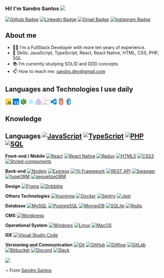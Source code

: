 ### Hi! I'm Sandro Santos <img src="https://media.giphy.com/media/hvRJCLFzcasrR4ia7z/giphy.gif" width="25px">
[![Github Badge](https://img.shields.io/badge/-sandrodev-000?style=flat-square&logo=Github&logoColor=white&link=https://github.com/sandro-dev)](https://github.com/sandro-dev) [![Linkedin Badge](https://img.shields.io/badge/-Sandro%20Santos-blue?style=flat-square&logo=Linkedin&logoColor=white&link=https://www.linkedin.com/in/sandro-dev)](https://www.linkedin.com/in/sandro-dev) [![Gmail Badge](https://img.shields.io/badge/-gmail-c14438?style=flat-square&logo=Gmail&logoColor=white&link=mailto:sandro.dev@gmail.com)](mailto:sandro.dev@gmail.com) [![Instagram Badge](https://img.shields.io/badge/-@sandrosss-yellow?style=flat-square&labelColor=yellow&logo=instagram&logoColor=white&link=https://www.instagram.com/sandro_dev/)](https://www.instagram.com/sandro_dev/)

## About me
- 👨‍💻 I'm a FullStack Developer with more ten years of experience.
- 📌 Skills: JavaScript, TypeScript, React, React Native, HTML, CSS, PHP, SQL
- 📚 I’m currently studying SOLID and DDD concepts
- 📫 How to reach me: sandro.dev@gmail.com

## Languages and Technologies I use daily

<code><img height="20" src="https://raw.githubusercontent.com/github/explore/80688e429a7d4ef2fca1e82350fe8e3517d3494d/topics/javascript/javascript.png"></code>
<code><img height="20" src="https://raw.githubusercontent.com/github/explore/80688e429a7d4ef2fca1e82350fe8e3517d3494d/topics/typescript/typescript.png"></code>
<code><img height="20" src="https://raw.githubusercontent.com/github/explore/80688e429a7d4ef2fca1e82350fe8e3517d3494d/topics/nodejs/nodejs.png"></code>
<code><img height="20" src="https://raw.githubusercontent.com/github/explore/80688e429a7d4ef2fca1e82350fe8e3517d3494d/topics/react/react.png"></code>
<code><img height="20" src="https://raw.githubusercontent.com/github/explore/80688e429a7d4ef2fca1e82350fe8e3517d3494d/topics/redux/redux.png"></code>
<code><img height="20" src="https://raw.githubusercontent.com/github/explore/80688e429a7d4ef2fca1e82350fe8e3517d3494d/topics/styled-components/styled-components.png"></code>
<code><img height="20" src="https://raw.githubusercontent.com/github/explore/80688e429a7d4ef2fca1e82350fe8e3517d3494d/topics/visual-studio-code/visual-studio-code.png"></code>
<code><img height="20" src="https://raw.githubusercontent.com/github/explore/80688e429a7d4ef2fca1e82350fe8e3517d3494d/topics/html/html.png"></code>
<code><img height="20" src="https://raw.githubusercontent.com/github/explore/80688e429a7d4ef2fca1e82350fe8e3517d3494d/topics/css/css.png"></code>

## Knowledge

**Languages**
[![JavaScript](https://img.shields.io/badge/-JavaScript-ffeaa7?style=flat-square&logo=javascript&link=https://github.com/sandro-dev/)](https://github.com/sandro-dev/)
[![TypeScript](https://img.shields.io/badge/-TypeScript-74b9ff?style=flat-square&logo=typescript&link=https://github.com/sandro-dev/)](https://github.com/sandro-dev/)
[![PHP](https://img.shields.io/badge/-PHP-a29bfe?style=flat-square&logo=php&link=https://github.com/sandro-dev/)](https://github.com/sandro-dev/)
[![SQL](https://img.shields.io/badge/-SQL-ffbe76?style=flat-square&logo=sql&link=https://github.com/sandro-dev/)](https://github.com/sandro-dev/)
 ----


**Front-end / Mobile**
[![React](https://img.shields.io/badge/-React-black?style=flat-square&logo=react&link=https://github.com/sandro-dev/)](https://github.com/sandro-dev/)
[![React Native](https://img.shields.io/badge/-ReactNative-black?style=flat-square&logo=react)](https://github.com/sandro-dev/)
[![Redux](https://img.shields.io/badge/-Redux-764ABC?style=flat-square&logo=redux&link=https://github.com/sandro-dev/)](https://github.com/sandro-dev/)
[![HTML5](https://img.shields.io/badge/-HTML5-E34F26?style=flat-square&logo=html5&logoColor=white&link=https://github.com/sandro-dev/)](https://github.com/sandro-dev/)
[![CSS3](https://img.shields.io/badge/-CSS3-1572B6?style=flat-square&logo=css3&link=https://github.com/sandro-dev/)](https://github.com/sandro-dev/)
[![Styled-components](https://img.shields.io/badge/-Styled%20Components-pink?style=flat-square&logo=styled-components)](https://github.com/sandro-dev/)

**Back-end**
[![Nodejs](https://img.shields.io/badge/-Nodejs-dff9fb?style=flat-square&logo=Node.js&link=https://github.com/sandro-dev/)](https://github.com/sandro-dev/)
[![Express](https://img.shields.io/badge/-Express-black?style=flat-square&logo=express&link=https://github.com/sandro-dev/)](https://github.com/sandro-dev/)
[![Yii Framework](https://img.shields.io/badge/-Yii%20Framework-237b9f?style=flat-square&logo=yii&link=https://github.com/sandro-dev/)](https://github.com/sandro-dev/)
[![REST API](https://img.shields.io/badge/-REST%20API-1faf86?style=flat-square&logo=rest&link=https://github.com/sandro-dev/)](https://github.com/sandro-dev/)
[![Swagger](https://img.shields.io/badge/-Swagger-dff9fb?style=flat-square&logo=swagger&link=https://github.com/sandro-dev/)](https://github.com/sandro-dev/)
[![typeORM](https://img.shields.io/badge/-typeORM-cc433e?style=flat-square&logo=typeORM&link=https://github.com/sandro-dev/)](https://github.com/sandro-dev/)
[![sequelizeORM](https://img.shields.io/badge/-SequelizeORM-596275?style=flat-square&logo=sequelize&link=https://github.com/sandro-dev/)](https://github.com/sandro-dev/)

**Design**
[![Figma](https://img.shields.io/badge/-Figma-ffbaba?style=flat-square&logo=figma)](https://github.com/sandro-dev/)
[![Dribbble](https://img.shields.io/badge/-Dribbble-d3a0c2?style=flat-square&logo=Dribbble&link=https://github.com/sandro-dev/)](https://github.com/sandro-dev/)

**Others Technologies**
[![Insomnia](https://img.shields.io/badge/-Insomnia-5849BE?style=flat-square&logo=Insomnia&link=https://github.com/sandro-dev/)](https://github.com/sandro-dev/)
[![Docker](https://img.shields.io/badge/-Docker-black?style=flat-square&logo=docker&link=https://github.com/sandro-dev/)](https://github.com/sandro-dev/)
[![Sentry](https://img.shields.io/badge/-Sentry-9b59b6?style=flat-square&logo=sentry&link=https://github.com/sandro-dev/)](https://github.com/sandro-dev/)
[![Jest](https://img.shields.io/badge/-Jest-bf3a12?style=flat-square&logo=jest&link=https://github.com/sandro-dev/)](https://github.com/sandro-dev/)


**Database**
[![MySQL](https://img.shields.io/badge/-MySQL-a0c4db?style=flat-square&logo=mysql&link=https://github.com/sandro-dev/)](https://github.com/sandro-dev/)
[![PostgreSQL](https://img.shields.io/badge/-PostgreSQL-336791?style=flat-square&logo=postgresql&link=https://github.com/sandro-dev/)](https://github.com/sandro-dev/)
[![MongoDB](https://img.shields.io/badge/-MongoDB-black?style=flat-square&logo=mongodb&link=https://github.com/sandro-dev/)](https://github.com/sandro-dev/)
[![SQLite](https://img.shields.io/badge/-SQLite-003B57?style=flat-square&logo=sqlite&link=https://github.com/sandro-dev/)](https://github.com/sandro-dev/)
[![Redis](https://img.shields.io/badge/-Redis-ecf4f6?style=flat-square&logo=redis&link=https://github.com/sandro-dev/)](https://github.com/sandro-dev/)

**CMS**
[![Wordpress](https://img.shields.io/badge/-Wordpress-21759B?style=flat-square&logo=Wordpress&link=https://github.com/sandro-dev/)](https://github.com/sandro-dev/)

**Operational System**
[![Windows](https://img.shields.io/badge/-Windows-0078D6?style=flat-square&logo=Windows&link=https://github.com/sandro-dev/)](https://github.com/sandro-dev/)
[![Linux](https://img.shields.io/badge/-Linux-333333?style=flat-square&logo=Linux&link=https://github.com/sandro-dev/)](https://github.com/sandro-dev/)
[![MacOS](https://img.shields.io/badge/-macOS-333333?style=flat-square&logo=Apple&link=https://github.com/sandro-dev/)](https://github.com/sandro-dev/)

**IDE**
[![Visual Studio Code](https://img.shields.io/badge/-Visual%20Studio%20Code-007ACC?style=flat-square&logo=VisualStudioCode&link=https://github.com/sandro-dev/)](https://github.com/sandro-dev/)

**Versioning and Communication**
[![Git](https://img.shields.io/badge/-Git-black?style=flat-square&logo=git&link=https://github.com/sandro-dev/)](https://github.com/sandro-dev/)
[![GitHub](https://img.shields.io/badge/-GitHub-181717?style=flat-square&logo=github&link=https://github.com/sandro-dev/)](https://github.com/sandro-dev/)
[![Gitflow](https://img.shields.io/badge/-Gitflow-black?style=flat-square&logo=git&link=https://github.com/sandro-dev/)](https://github.com/sandro-dev/)
[![GitLab](https://img.shields.io/badge/-GitLab-FCA121?style=flat-square&logo=gitlab&link=https://github.com/sandro-dev/)](https://github.com/sandro-dev/)
[![Bitbucket](https://img.shields.io/badge/-Bitbucket-0052CC?style=flat-square&logo=bitbucket&link=https://github.com/sandro-dev/)](https://github.com/sandro-dev/)
[![Discord](https://img.shields.io/badge/-Discord-000000?style=flat-square&logo=Discord&link=https://github.com/sandro-dev/)](https://github.com/sandro-dev/)
[![Slack](https://img.shields.io/badge/-Slack-4A154B?style=flat-square&logo=Slack&link=https://github.com/sandro-dev/)](https://github.com/sandro-dev/)

<img align='center' src="https://github-readme-stats.vercel.app/api?username=sandro-dev&show_icons=true">


⭐️ From [Sandro Santos](https://github.com/sandro-dev)



